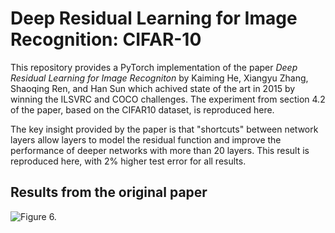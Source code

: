 # Deep Residual Learning for Image Recognition: CIFAR-10 

This repository provides a PyTorch implementation of the paper *Deep Residual Learning for Image Recogniton* by Kaiming He, Xiangyu Zhang, Shaoqing Ren, and Han Sun which achived state of the art in 2015 by winning the ILSVRC and COCO challenges. The experiment from section 4.2 of the paper, based on the CIFAR10 dataset, is reproduced here.

The key insight provided by the paper is that "shortcuts" between network layers allow layers to model the residual function and improve the performance of deeper networks with more than 20 layers. This result is reproduced here, with 2% higher test error for all results.


## Results from the original paper

![Figure 6.](fig6.png)

